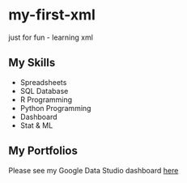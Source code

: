 # my-first-xml
just for fun - learning xml

## My Skills

- Spreadsheets
- SQL Database
- R Programming
- Python Programming
- Dashboard
- Stat & ML

## My Portfolios

Please see my Google Data Studio dashboard [here](https://www.google.com)
